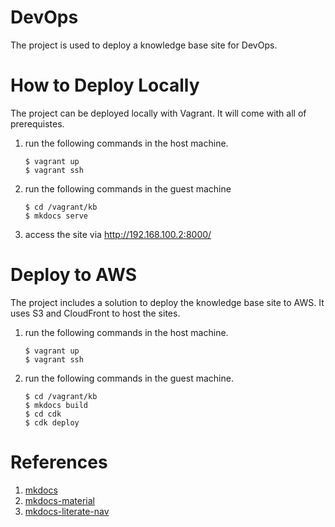 # DevOps
The project is used to deploy a knowledge base site for DevOps.

# How to Deploy Locally
The project can be deployed locally with Vagrant. It will come with all of prerequistes. 
1. run the following commands in the host machine.
    ```
    $ vagrant up
    $ vagrant ssh
    ```
2. run the following commands in the guest machine
    ```
    $ cd /vagrant/kb
    $ mkdocs serve
    ```
3. access the site via http://192.168.100.2:8000/

# Deploy to AWS 
The project includes a solution to deploy the knowledge base site to AWS. It uses S3 and CloudFront to host the sites.

1. run the following commands in the host machine.
    ```
    $ vagrant up
    $ vagrant ssh
    ```
2. run the following commands in the guest machine.
   ```
   $ cd /vagrant/kb
   $ mkdocs build
   $ cd cdk
   $ cdk deploy
   ```
# References
1. [mkdocs](https://www.mkdocs.org/)
2. [mkdocs-material](https://squidfunk.github.io/mkdocs-material/)
4. [mkdocs-literate-nav](https://oprypin.github.io/mkdocs-literate-nav/reference.html)